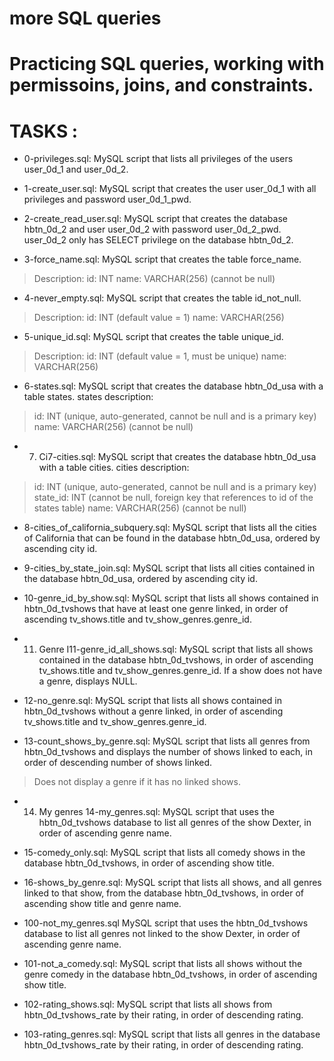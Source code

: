 # more SQL queries
# Practicing SQL queries, working with permissoins, joins, and constraints.


# TASKS :

- 0-privileges.sql: MySQL script that lists all privileges of the users user_0d_1 and user_0d_2.

- 1-create_user.sql: MySQL script that creates the user user_0d_1 with all privileges and password user_0d_1_pwd.

- 2-create_read_user.sql: MySQL script that creates the database hbtn_0d_2 and user user_0d_2 with password user_0d_2_pwd.
user_0d_2 only has SELECT privilege on the database hbtn_0d_2.

- 3-force_name.sql: MySQL script that creates the table force_name.
> Description:
> id: INT
> name: VARCHAR(256) (cannot be null)

- 4-never_empty.sql: MySQL script that creates the table id_not_null.
> Description:
> id: INT (default value = 1)
> name: VARCHAR(256)

- 5-unique_id.sql: MySQL script that creates the table unique_id.
> Description:
> id: INT (default value = 1, must be unique)
> name: VARCHAR(256)

- 6-states.sql: MySQL script that creates the database hbtn_0d_usa with a table states.
states description:
> id: INT (unique, auto-generated, cannot be null and is a primary key)
> name: VARCHAR(256) (cannot be null)

- 7. Ci7-cities.sql: MySQL script that creates the database hbtn_0d_usa with a table cities.
cities description:
> id: INT (unique, auto-generated, cannot be null and is a primary key)
> state_id: INT (cannot be null, foreign key that references to id of the states table)
> name: VARCHAR(256) (cannot be null)

- 8-cities_of_california_subquery.sql: MySQL script that lists all the cities of California that can be found in the database hbtn_0d_usa, ordered by ascending city id.

- 9-cities_by_state_join.sql: MySQL script that lists all cities contained in the database hbtn_0d_usa, ordered by ascending city id.

- 10-genre_id_by_show.sql: MySQL script that lists all shows contained in hbtn_0d_tvshows that have at least one genre linked, in order of ascending tv_shows.title and tv_show_genres.genre_id.

- 11. Genre I11-genre_id_all_shows.sql: MySQL script that lists all shows contained in the database hbtn_0d_tvshows, in order of ascending tv_shows.title and tv_show_genres.genre_id.
If a show does not have a genre, displays NULL.

- 12-no_genre.sql: MySQL script that lists all shows contained in hbtn_0d_tvshows without a genre linked, in order of ascending tv_shows.title and tv_show_genres.genre_id.

- 13-count_shows_by_genre.sql: MySQL script that lists all genres from hbtn_0d_tvshows and displays the number of shows linked to each, in order of descending number of shows linked.
> Does not display a genre if it has no linked shows.

- 14. My genres
14-my_genres.sql: MySQL script that uses the hbtn_0d_tvshows database to list all genres of the show Dexter, in order of ascending genre name.

- 15-comedy_only.sql: MySQL script that lists all comedy shows in the database hbtn_0d_tvshows, in order of ascending show title.

- 16-shows_by_genre.sql: MySQL script that lists all shows, and all genres linked to that show, from the database hbtn_0d_tvshows, in order of ascending show title and genre name.

- 100-not_my_genres.sql MySQL script that uses the hbtn_0d_tvshows database to list all genres not linked to the show Dexter, in order of ascending genre name.

- 101-not_a_comedy.sql: MySQL script that lists all shows without the genre comedy in the database hbtn_0d_tvshows, in order of ascending show title.

- 102-rating_shows.sql: MySQL script that lists all shows from hbtn_0d_tvshows_rate by their rating, in order of descending rating.

- 103-rating_genres.sql: MySQL script that lists all genres in the database hbtn_0d_tvshows_rate by their rating, in order of descending rating.
